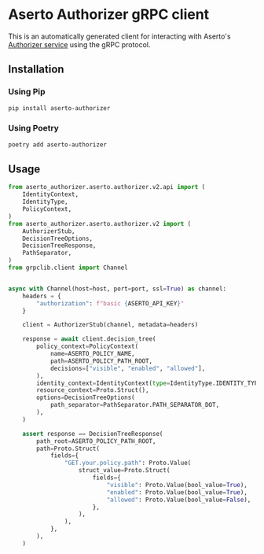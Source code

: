 # Aserto Authorizer gRPC client
This is an automatically generated client for interacting with Aserto's [Authorizer service](https://docs.aserto.com/docs/authorizer-guide/overview) using the gRPC protocol.

## Installation
### Using Pip
```sh
pip install aserto-authorizer
```
### Using Poetry
```sh
poetry add aserto-authorizer
```
## Usage
```py
from aserto_authorizer.aserto.authorizer.v2.api import (
    IdentityContext,
    IdentityType,
    PolicyContext,
)
from aserto_authorizer.aserto.authorizer.v2 import (
    AuthorizerStub,
    DecisionTreeOptions,
    DecisionTreeResponse,
    PathSeparator,
)
from grpclib.client import Channel


async with Channel(host=host, port=port, ssl=True) as channel:
    headers = {
        "authorization": f"basic {ASERTO_API_KEY}"
    }

    client = AuthorizerStub(channel, metadata=headers)

    response = await client.decision_tree(
        policy_context=PolicyContext(
            name=ASERTO_POLICY_NAME,
            path=ASERTO_POLICY_PATH_ROOT,
            decisions=["visible", "enabled", "allowed"],
        ),
        identity_context=IdentityContext(type=IdentityType.IDENTITY_TYPE_NONE),
        resource_context=Proto.Struct(),
        options=DecisionTreeOptions(
            path_separator=PathSeparator.PATH_SEPARATOR_DOT,
        ),
    )

    assert response == DecisionTreeResponse(
        path_root=ASERTO_POLICY_PATH_ROOT,
        path=Proto.Struct(
            fields={
                "GET.your.policy.path": Proto.Value(
                    struct_value=Proto.Struct(
                        fields={
                            "visible": Proto.Value(bool_value=True),
                            "enabled": Proto.Value(bool_value=True),
                            "allowed": Proto.Value(bool_value=False),
                        },
                    ),
                ),
            },
        ),
    )
```